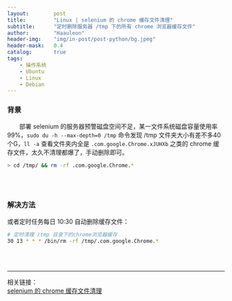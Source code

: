```yaml
---
layout:        post
title:         "Linux | selenium 的 chrome 缓存文件清理"
subtitle:      "定时删除服务器 /tmp 下的所有 chrome 浏览器缓存文件"
author:        "Haauleon"
header-img:    "img/in-post/post-python/bg.jpeg"
header-mask:   0.4
catalog:       true
tags:
    - 操作系统
    - Ubuntu
    - Linux
    - Debian
---
```


### 背景
&emsp;&emsp;部署 selenium 的服务器预警磁盘空间不足，某一文件系统磁盘容量使用率 99%，`sudo du -h --max-depth=0 /tmp` 命令发现 /tmp 文件夹大小有差不多40个G，`ll -a` 查看文件夹内全是 `.com.google.Chrome.xJUHXb` 之类的 chrome 缓存文件，太久不清理都爆了，手动删除即可。              
```bash
> cd /tmp/ && rm -rf .com.google.Chrome.*
```

<br>
<br>

### 解决方法
或者定时任务每日 10:30 自动删除缓存文件：    
```bash
# 定时清理 /tmp 目录下的chrome浏览器缓存
30 13 * * * /bin/rm -rf /tmp/.com.google.Chrome.*
```

<br>
<br>

---

相关链接：    
[selenium 的 chrome 缓存文件清理](https://www.jianshu.com/p/7f770b72fe0f)